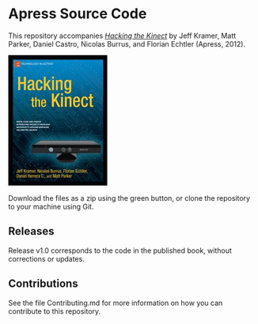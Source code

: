 # Apress Source Code

This repository accompanies [*Hacking the Kinect*](http://www.apress.com/9781430238676) by Jeff Kramer, Matt Parker, Daniel Castro, Nicolas Burrus, and Florian Echtler (Apress, 2012).

![Cover image](9781430238676.jpg)

Download the files as a zip using the green button, or clone the repository to your machine using Git.

## Releases

Release v1.0 corresponds to the code in the published book, without corrections or updates.

## Contributions

See the file Contributing.md for more information on how you can contribute to this repository.
